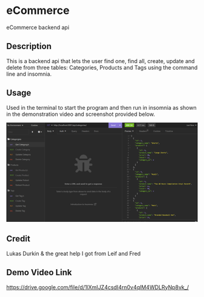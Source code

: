 # eCommerce
eCommerce backend api 

## Description

This is a backend api that lets the user find one, find all, create, update and delete from three tables: Categories, Products and Tags using the command line and insomnia.

## Usage

Used in the terminal to start the program and then run in insomnia as shown in the demonstration video and screenshot provided below.

![Image](eCommerceScreenShot.png)

## Credit

Lukas Durkin & the great help I got from Leif and Fred

## Demo Video Link

https://drive.google.com/file/d/1lXmIJZ4csdI4rn0v4qlM4WDLRyNp8vk_/
